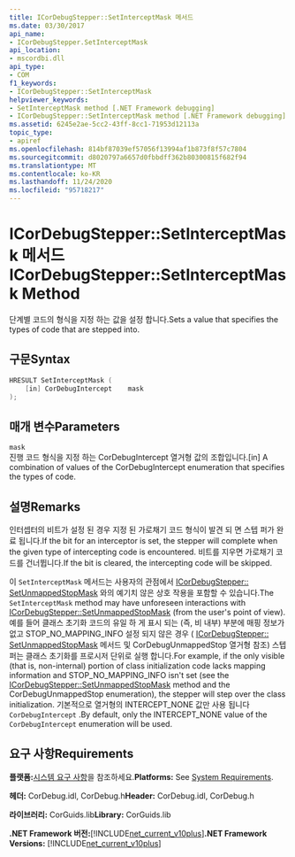 ```yaml
---
title: ICorDebugStepper::SetInterceptMask 메서드
ms.date: 03/30/2017
api_name:
- ICorDebugStepper.SetInterceptMask
api_location:
- mscordbi.dll
api_type:
- COM
f1_keywords:
- ICorDebugStepper::SetInterceptMask
helpviewer_keywords:
- SetInterceptMask method [.NET Framework debugging]
- ICorDebugStepper::SetInterceptMask method [.NET Framework debugging]
ms.assetid: 6245e2ae-5cc2-43ff-8cc1-71953d12113a
topic_type:
- apiref
ms.openlocfilehash: 814bf87039ef57056f13994af1b873f8f57c7804
ms.sourcegitcommit: d8020797a6657d0fbbdff362b80300815f682f94
ms.translationtype: MT
ms.contentlocale: ko-KR
ms.lasthandoff: 11/24/2020
ms.locfileid: "95718217"
---
```

# <a name="icordebugsteppersetinterceptmask-method"></a><span data-ttu-id="8c78b-102">ICorDebugStepper::SetInterceptMask 메서드</span><span class="sxs-lookup"><span data-stu-id="8c78b-102">ICorDebugStepper::SetInterceptMask Method</span></span>

<span data-ttu-id="8c78b-103">단계별 코드의 형식을 지정 하는 값을 설정 합니다.</span><span class="sxs-lookup"><span data-stu-id="8c78b-103">Sets a value that specifies the types of code that are stepped into.</span></span>  
  
## <a name="syntax"></a><span data-ttu-id="8c78b-104">구문</span><span class="sxs-lookup"><span data-stu-id="8c78b-104">Syntax</span></span>  
  
```cpp  
HRESULT SetInterceptMask (  
    [in] CorDebugIntercept    mask  
);  
```  
  
## <a name="parameters"></a><span data-ttu-id="8c78b-105">매개 변수</span><span class="sxs-lookup"><span data-stu-id="8c78b-105">Parameters</span></span>  

 `mask`  
 <span data-ttu-id="8c78b-106">진행 코드 형식을 지정 하는 CorDebugIntercept 열거형 값의 조합입니다.</span><span class="sxs-lookup"><span data-stu-id="8c78b-106">[in] A combination of values of the CorDebugIntercept enumeration that specifies the types of code.</span></span>  
  
## <a name="remarks"></a><span data-ttu-id="8c78b-107">설명</span><span class="sxs-lookup"><span data-stu-id="8c78b-107">Remarks</span></span>  

 <span data-ttu-id="8c78b-108">인터셉터의 비트가 설정 된 경우 지정 된 가로채기 코드 형식이 발견 되 면 스텝 퍼가 완료 됩니다.</span><span class="sxs-lookup"><span data-stu-id="8c78b-108">If the bit for an interceptor is set, the stepper will complete when the given type of intercepting code is encountered.</span></span> <span data-ttu-id="8c78b-109">비트를 지우면 가로채기 코드를 건너뜁니다.</span><span class="sxs-lookup"><span data-stu-id="8c78b-109">If the bit is cleared, the intercepting code will be skipped.</span></span>  
  
 <span data-ttu-id="8c78b-110">이 `SetInterceptMask` 메서드는 사용자의 관점에서 [ICorDebugStepper:: SetUnmappedStopMask](icordebugstepper-setunmappedstopmask-method.md) 와의 예기치 않은 상호 작용을 포함할 수 있습니다.</span><span class="sxs-lookup"><span data-stu-id="8c78b-110">The `SetInterceptMask` method may have unforeseen interactions with [ICorDebugStepper::SetUnmappedStopMask](icordebugstepper-setunmappedstopmask-method.md) (from the user's point of view).</span></span> <span data-ttu-id="8c78b-111">예를 들어 클래스 초기화 코드의 유일 하 게 표시 되는 (즉, 비 내부) 부분에 매핑 정보가 없고 STOP_NO_MAPPING_INFO 설정 되지 않은 경우 ( [ICorDebugStepper:: SetUnmappedStopMask](icordebugstepper-setunmappedstopmask-method.md) 메서드 및 CorDebugUnmappedStop 열거형 참조) 스텝 퍼는 클래스 초기화를 프로시저 단위로 실행 합니다.</span><span class="sxs-lookup"><span data-stu-id="8c78b-111">For example, if the only visible (that is, non-internal) portion of class initialization code lacks mapping information and STOP_NO_MAPPING_INFO isn't set (see the [ICorDebugStepper::SetUnmappedStopMask](icordebugstepper-setunmappedstopmask-method.md) method and the CorDebugUnmappedStop enumeration), the stepper will step over the class initialization.</span></span> <span data-ttu-id="8c78b-112">기본적으로 열거형의 INTERCEPT_NONE 값만 사용 됩니다 `CorDebugIntercept` .</span><span class="sxs-lookup"><span data-stu-id="8c78b-112">By default, only the INTERCEPT_NONE value of the `CorDebugIntercept` enumeration will be used.</span></span>  
  
## <a name="requirements"></a><span data-ttu-id="8c78b-113">요구 사항</span><span class="sxs-lookup"><span data-stu-id="8c78b-113">Requirements</span></span>  

 <span data-ttu-id="8c78b-114">**플랫폼:**[시스템 요구 사항](../../get-started/system-requirements.md)을 참조하세요.</span><span class="sxs-lookup"><span data-stu-id="8c78b-114">**Platforms:** See [System Requirements](../../get-started/system-requirements.md).</span></span>  
  
 <span data-ttu-id="8c78b-115">**헤더:** CorDebug.idl, CorDebug.h</span><span class="sxs-lookup"><span data-stu-id="8c78b-115">**Header:** CorDebug.idl, CorDebug.h</span></span>  
  
 <span data-ttu-id="8c78b-116">**라이브러리:** CorGuids.lib</span><span class="sxs-lookup"><span data-stu-id="8c78b-116">**Library:** CorGuids.lib</span></span>  
  
 <span data-ttu-id="8c78b-117">**.NET Framework 버전:**[!INCLUDE[net_current_v10plus](../../../../includes/net-current-v10plus-md.md)]</span><span class="sxs-lookup"><span data-stu-id="8c78b-117">**.NET Framework Versions:** [!INCLUDE[net_current_v10plus](../../../../includes/net-current-v10plus-md.md)]</span></span>
